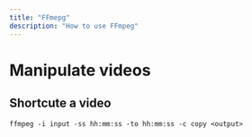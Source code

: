 ```yaml
---
title: "FFmepg"
description: "How to use FFmpeg"
---
```


# Manipulate videos

## Shortcute a video

```
ffmpeg -i input -ss hh:mm:ss -to hh:mm:ss -c copy <output>
```
